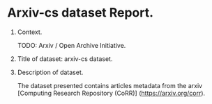 # Arxiv-cs dataset Report.

1. Context.

    TODO: Arxiv / Open Archive Initiative.

2. Title of dataset: arxiv-cs dataset.
3. Description of dataset.

    The dataset presented contains articles metadata from the arxiv [Computing Research Repository (CoRR)] (https://arxiv.org/corr).
